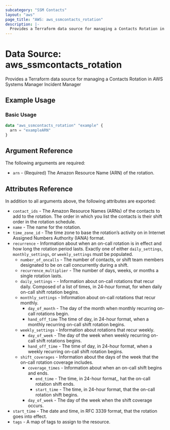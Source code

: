 ```yaml
---
subcategory: "SSM Contacts"
layout: "aws"
page_title: "AWS: aws_ssmcontacts_rotation"
description: |-
  Provides a Terraform data source for managing a Contacts Rotation in AWS Systems Manager Incident Manager
---
```


# Data Source: aws_ssmcontacts_rotation

Provides a Terraform data source for managing a Contacts Rotation in AWS Systems Manager Incident Manager

## Example Usage

### Basic Usage

```terraform
data "aws_ssmcontacts_rotation" "example" {
  arn = "exampleARN"
}
```

## Argument Reference

The following arguments are required:

* `arn` - (Required) The Amazon Resource Name (ARN) of the rotation.

## Attributes Reference

In addition to all arguments above, the following attributes are exported:

* `contact_ids` - The Amazon Resource Names (ARNs) of the contacts to add to the rotation. The order in which you list the contacts is their shift order in the rotation schedule.
* `name` - The name for the rotation.
* `time_zone_id` - The time zone to base the rotation’s activity on in Internet Assigned Numbers Authority (IANA) format.
* `recurrence` - Information about when an on-call rotation is in effect and how long the rotation period lasts. Exactly one of either `daily_settings`, `monthly_settings`, or `weekly_settings` must be populated.
    * `number_of_oncalls` - The number of contacts, or shift team members designated to be on call concurrently during a shift.
    * `recurrence_multiplier` - The number of days, weeks, or months a single rotation lasts.
    * `daily_settings` - - Information about on-call rotations that recur daily. Composed of a list of times, in 24-hour format, for when daily on-call shift rotation begins.
    * `monthly_settings` - Information about on-call rotations that recur monthly.
        * `day_of_month` - The day of the month when monthly recurring on-call rotations begin.
        * `hand_off_time`  The time of day, in 24-hour format, when a monthly recurring on-call shift rotation begins.
    * `weekly_settings` - Information about rotations that recur weekly.
        * `day_of_week` - The day of the week when weekly recurring on-call shift rotations begins.
        * `hand_off_time` - The time of day, in 24-hour format, when a weekly recurring on-call shift rotation begins.
    * `shift_coverages` - Information about the days of the week that the on-call rotation coverage includes.
        * `coverage_times` - Information about when an on-call shift begins and ends.
            * `end_time` - The time, in 24-hour format,, hat the on-call rotation shift ends.
            * `start_time` - The time, in 24-hour format, that the on-call rotation shift begins.
        * `day_of_week` - The day of the week when the shift coverage occurs.
* `start_time` - The date and time, in RFC 3339 format, that the rotation goes into effect.
* `tags` - A map of tags to assign to the resource.

